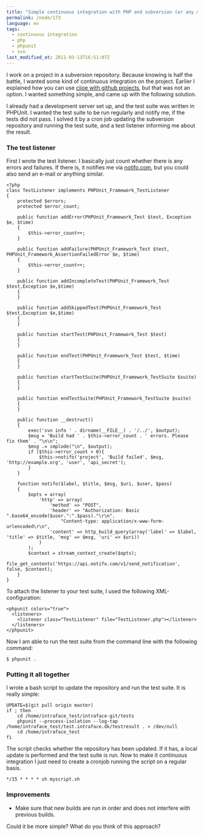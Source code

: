 ```yaml
---
title: "Simple continuous integration with PHP and subversion (or any other version control system)"
permalink: /node/173
language: en
tags:
  - continuous integration
  - php
  - phpunit
  - svn
last_modified_at: 2011-03-13T16:51:07Z
---
```


I work on a project in a subversion repository. Because knowing is half the battle, I wanted some kind of continuous integration on the project. Earlier I explained how you can use [cijoe with github projects](/node/165/), but that was not an option. I wanted something simple, and came up with the following solution.

I already had a development server set up, and the test suite was written in PHPUnit. I wanted the test suite to be run regularly and notify me, if the tests did not pass. I solved it by a cron job updating the subversion repository and running the test suite, and a test listener informing me about the result.

### The test listener

First I wrote the test listener. I basically just count whether there is any errors and failures. If there is, it notifies me via [notifo.com](http://notifo.com), but you could also send an e-mail or anything similar.

  
```
<?php
class TestListener implements PHPUnit_Framework_TestListener
{
    protected $errors;
    protected $error_count;

    public function addError(PHPUnit_Framework_Test $test, Exception $e, $time)
    {
        $this->error_count++;
    }

    public function addFailure(PHPUnit_Framework_Test $test, PHPUnit_Framework_AssertionFailedError $e, $time)
    {
        $this->error_count++;
    }

    public function addIncompleteTest(PHPUnit_Framework_Test $test,Exception $e,$time)
    {
    }

    public function addSkippedTest(PHPUnit_Framework_Test $test,Exception $e,$time)
    {
    }

    public function startTest(PHPUnit_Framework_Test $test)
    {
    }

    public function endTest(PHPUnit_Framework_Test $test, $time)
    {
    }

    public function startTestSuite(PHPUnit_Framework_TestSuite $suite)
    {
    }

    public function endTestSuite(PHPUnit_Framework_TestSuite $suite)
    {
    }

    public function __destruct()
    {
        exec('svn info ' . dirname(__FILE__) . '/../', $output);
        $msg = 'Build had ' . $this->error_count . ' errors. Please fix them' . "\n\n";
        $msg .= implode("\n", $output);
        if ($this->error_count > 0){
            $this->notifo('project', 'Build failed', $msg, 'http://example.org', 'user', 'api_secret');
        }
    }

    function notifo($label, $title, $msg, $uri, $user, $pass)
    {
        $opts = array(
            'http' => array(
                'method' => "POST",
                'header' => "Authorization: Basic ".base64_encode($user.":".$pass)."\r\n".
                    "Content-type: application/x-www-form-urlencoded\r\n",
                'content' => http_build_query(array('label' => $label, 'title' => $title, 'msg' => $msg, 'uri' => $uri))
            )
        );
        $context = stream_context_create($opts);
        file_get_contents('https://api.notifo.com/v1/send_notification', false, $context);
    }
}
```


To attach the listener to your test suite, I used the following XML-configuration:

  
```
<phpunit colors="true">
  <listeners>
    <listener class="TestListener" file="TestListener.php"></listener>
  </listeners>
</phpunit>
```

Now I am able to run the test suite from the command line with the following command:

`$ phpunit .`

### Putting it all together

I wrote a bash script to update the repository and run the test suite. It is really simple:

  
```
UPDATE=$(git pull origin master)
if ; then
    cd /home/intraface_test/intraface-git/tests
    phpunit --process-isolation --log-tap /home/intraface_test/test.intraface.dk/testresult . > /dev/null
    cd /home/intraface_test
fi
```

The script checks whether the repository has been updated. If it has, a local update is performed and the test suite is run. Now to make it continuous integration I just need to create a cronjob running the script on a regular basis.

  
```
*/15 * * * * sh myscript.sh
```

### Improvements

- Make sure that new builds are run in order and does not interfere with previous builds.

Could it be more simple? What do you think of this approach?
